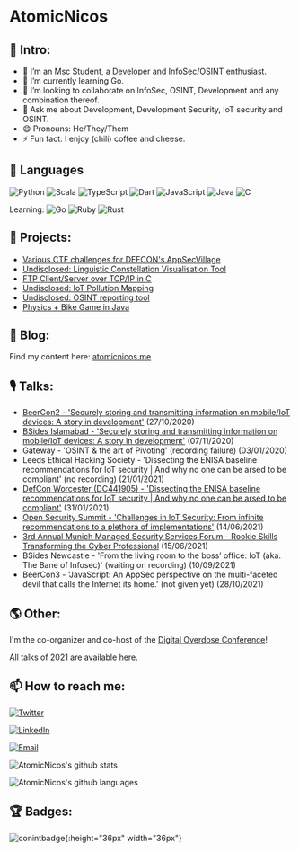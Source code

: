 # AtomicNicos

## 👋 Intro:

- 🔭 I’m an Msc Student, a Developer and InfoSec/OSINT enthusiast.
- 🌱 I’m currently learning Go.
- 👯 I’m looking to collaborate on InfoSec, OSINT, Development and any combination thereof.
- 💬 Ask me about Development, Development Security, IoT security and OSINT.
- 😄 Pronouns: He/They/Them
- ⚡ Fun fact: I enjoy (chili) coffee and cheese.

## 🧰 Languages

![Python](https://img.shields.io/badge/python-3670A0?style=for-the-badge&logo=python&logoColor=ffdd54) ![Scala](https://img.shields.io/badge/scala-%23DC322F.svg?style=for-the-badge&logo=scala&logoColor=white) ![TypeScript](https://img.shields.io/badge/typescript-%23007ACC.svg?style=for-the-badge&logo=typescript&logoColor=white) ![Dart](https://img.shields.io/badge/dart-%230175C2.svg?style=for-the-badge&logo=dart&logoColor=white) ![JavaScript](https://img.shields.io/badge/javascript-%23323330.svg?style=for-the-badge&logo=javascript&logoColor=%23F7DF1E) ![Java](https://img.shields.io/badge/java-%23ED8B00.svg?style=for-the-badge&logo=java&logoColor=white) ![C](https://img.shields.io/badge/c-%2300599C.svg?style=for-the-badge&logo=c&logoColor=white)

Learning: ![Go](https://img.shields.io/badge/go-%2300ADD8.svg?style=for-the-badge&logo=go&logoColor=white) ![Ruby](https://img.shields.io/badge/ruby-%23CC342D.svg?style=for-the-badge&logo=ruby&logoColor=white) ![Rust](https://img.shields.io/badge/rust-%23000000.svg?style=for-the-badge&logo=rust&logoColor=white)

## 🤖 Projects:

- [Various CTF challenges for DEFCON's AppSecVillage](https://github.com/AppSecVillage/AppSecVillage.github.io)
- [Undisclosed: Linguistic Constellation Visualisation Tool]()
- [FTP Client/Server over TCP/IP in C](https://github.com/AtomicNicos/ftp-server-client)
- [Undisclosed: IoT Pollution Mapping]()
- [Undisclosed: OSINT reporting tool]()
- [Physics + Bike Game in Java](https://github.com/AtomicNicos/BikeGame)

## 📝 Blog: 

Find my content here: [atomicnicos.me](https://atomicnicos.me)

## 🎙 Talks:

- [BeerCon2 - 'Securely storing and transmitting information on mobile/IoT devices: A story in development'](https://www.youtube.com/watch?v=o1absxAzRjY) (27/10/2020)
- [BSides Islamabad - 'Securely storing and transmitting information on mobile/IoT devices: A story in development'](https://www.youtube.com/watch?v=r_HI33QOMkc) (07/11/2020)
- Gateway - 'OSINT & the art of Pivoting' (recording failure) (03/01/2020)
- Leeds Ethical Hacking Society - 'Dissecting the ENISA baseline recommendations for IoT security | And why no one can be arsed to be compliant' (no recording) (21/01/2021)
- [DefCon Worcester (DC441905) - 'Dissecting the ENISA baseline recommendations for IoT security | And why no one can be arsed to be compliant'](https://www.youtube.com/watch?v=VEkWpGB_s8c) (31/01/2021)
- [Open Security Summit - 'Challenges in IoT Security: From infinite recommendations to a plethora of implementations'](https://www.youtube.com/watch?v=CxmfTh72MyU) (14/06/2021)
- [3rd Annual Munich Managed Security Services Forum - Rookie Skills Transforming the Cyber Professional](https://www.youtube.com/watch?v=k-VbvBO4sKE) (15/06/2021)
- BSides Newcastle - 'From the living room to the boss’ office: IoT (aka. The Bane of Infosec)' (waiting on recording) (10/09/2021)
- BeerCon3 - 'JavaScript: An AppSec perspective on the multi-faceted devil that calls the Internet its home.' (not given yet) (28/10/2021)

## 🌎 Other:

I'm the co-organizer and co-host of the [Digital Overdose Conference](https://digitaloverdose.tech/conference)! 

All talks of 2021 are available [here](https://www.youtube.com/playlist?list=PLUI-ug97ALy180thHUsRIt7qxFt0QVGDz).

## 📫 How to reach me:

[![Twitter](https://img.shields.io/badge/AtomicNicos-%231DA1F2.svg?style=for-the-badge&logo=Twitter&logoColor=white)](https://twitter.com/AtomicNicos)

[![LinkedIn](https://img.shields.io/badge/linkedin-%230077B5.svg?style=for-the-badge&logo=linkedin&logoColor=white)](https://linkedin.com/in/nicolas-boeckh)

[![Email](https://img.shields.io/badge/Gmail-D14836?style=for-the-badge&logo=gmail&logoColor=white)](mailto://atomicnicos@gmail.com)

![AtomicNicos's github stats](https://github-readme-stats.vercel.app/api?username=AtomicNicos&show_icons=true&title_color=ab20fd&icon_color=39ff14&text_color=2D96FF&bg_color=151515)

![AtomicNicos's github languages](https://github-readme-stats.vercel.app/api/top-langs/?username=AtomicNicos&show_icons=true&title_color=ab20fd&icon_color=39ff14&text_color=2D96FF&bg_color=151515)

## 🏆 Badges:
![conintbadge](https://github.com/AtomicNicos/AtomicNicos/blob/main/assertion-D6eDo8KHS7mw9kpn0nnMxA.png){:height="36px" width="36px"}
